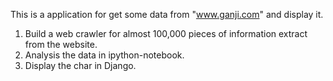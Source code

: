 This is a application for get some data from "www.ganji.com" and display it.
1. Build a web crawler for almost 100,000 pieces of information extract from the website.
2. Analysis the data in ipython-notebook.
3. Display the char in Django.
